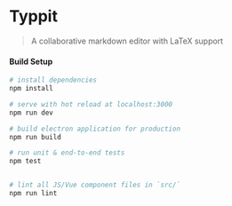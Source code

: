 # Typpit

> A collaborative markdown editor with LaTeX support

#### Build Setup

``` bash
# install dependencies
npm install

# serve with hot reload at localhost:3000
npm run dev

# build electron application for production
npm run build

# run unit & end-to-end tests
npm test


# lint all JS/Vue component files in `src/`
npm run lint

```
